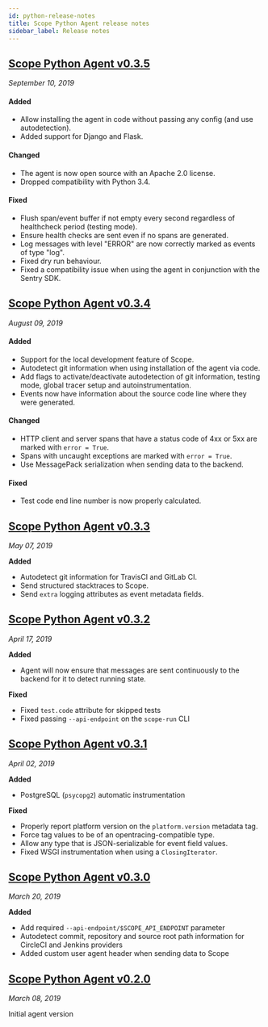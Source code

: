 ```yaml
---
id: python-release-notes
title: Scope Python Agent release notes
sidebar_label: Release notes
---
```



## <a href="https://github.com/undefinedlabs/scope-python-agent/releases/tag/0.3.5" target="_blank">Scope Python Agent v0.3.5</a>

*September 10, 2019*

#### Added

* Allow installing the agent in code without passing any config (and use autodetection).
* Added support for Django and Flask.

#### Changed

* The agent is now open source with an Apache 2.0 license.
* Dropped compatibility with Python 3.4.

#### Fixed

* Flush span/event buffer if not empty every second regardless of healthcheck period (testing mode).
* Ensure health checks are sent even if no spans are generated.
* Log messages with level "ERROR" are now correctly marked as events of type "log".
* Fixed dry run behaviour.
* Fixed a compatibility issue when using the agent in conjunction with the Sentry SDK.


## <a href="https://github.com/undefinedlabs/scope-python-agent/releases/tag/0.3.4" target="_blank">Scope Python Agent v0.3.4</a>

*August 09, 2019*

#### Added

* Support for the local development feature of Scope.
* Autodetect git information when using installation of the agent via code.
* Add flags to activate/deactivate autodetection of git information, testing mode, global tracer setup and autoinstrumentation.
* Events now have information about the source code line where they were generated.

#### Changed

* HTTP client and server spans that have a status code of 4xx or 5xx are marked with `error = True`.
* Spans with uncaught exceptions are marked with `error = True`.
* Use MessagePack serialization when sending data to the backend.

#### Fixed

* Test code end line number is now properly calculated.


## <a href="https://github.com/undefinedlabs/scope-python-agent/releases/tag/0.3.3" target="_blank">Scope Python Agent v0.3.3</a>

*May 07, 2019*

**Added**

- Autodetect git information for TravisCI and GitLab CI.
- Send structured stacktraces to Scope.
- Send `extra` logging attributes as event metadata fields.



## <a href="https://github.com/undefinedlabs/scope-python-agent/releases/tag/0.3.2" target="_blank">Scope Python Agent v0.3.2</a>

*April 17, 2019*

**Added**

* Agent will now ensure that messages are sent continuously to the backend for it to detect running state.

**Fixed**

* Fixed `test.code` attribute for skipped tests
* Fixed passing `--api-endpoint` on the `scope-run` CLI


## <a href="https://github.com/undefinedlabs/scope-python-agent/releases/tag/0.3.1" target="_blank">Scope Python Agent v0.3.1</a>

*April 02, 2019*

**Added**

* PostgreSQL (`psycopg2`) automatic instrumentation

**Fixed**

* Properly report platform version on the `platform.version` metadata tag.
* Force tag values to be of an opentracing-compatible type.
* Allow any type that is JSON-serializable for event field values.
* Fixed WSGI instrumentation when using a `ClosingIterator`.


## <a href="https://github.com/undefinedlabs/scope-python-agent/releases/tag/0.3.0" target="_blank">Scope Python Agent v0.3.0</a>

*March 20, 2019*

**Added**

* Add required `--api-endpoint/$SCOPE_API_ENDPOINT` parameter
* Autodetect commit, repository and source root path information for CircleCI and Jenkins providers
* Added custom user agent header when sending data to Scope


## <a href="https://github.com/undefinedlabs/scope-python-agent/releases/tag/0.2.0" target="_blank">Scope Python Agent v0.2.0</a>

*March 08, 2019*

Initial agent version



